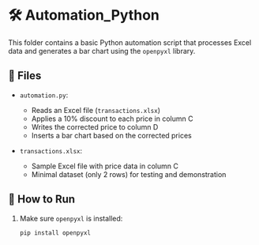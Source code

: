 # 🛠 Automation_Python

This folder contains a basic Python automation script that processes Excel data and generates a bar chart using the `openpyxl` library.

## 📁 Files

- `automation.py`: 
  - Reads an Excel file (`transactions.xlsx`)
  - Applies a 10% discount to each price in column C
  - Writes the corrected price to column D
  - Inserts a bar chart based on the corrected prices

- `transactions.xlsx`: 
  - Sample Excel file with price data in column C
  - Minimal dataset (only 2 rows) for testing and demonstration

## 🐍 How to Run

1. Make sure `openpyxl` is installed:
   ```bash
   pip install openpyxl
